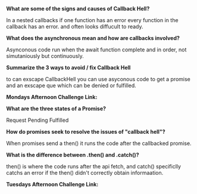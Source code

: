 **What are some of the signs and causes of Callback Hell?**

 In a nested callbacks if one function has an error every function in the callback has an error. and often looks diffucult to ready.

**What does the asynchronous mean and how are callbacks involved?**

Asynconous code run when the await function complete and in order, not simutaniously but continuously.

**Summarize the 3 ways to avoid / fix Callback Hell**

to can exscape CallbackHell you can use asyconous code to get a promise and an exscape que which can be denied or fulfilled. 


**Mondays Afternoon Challenge Link:**


**What are the three states of a Promise?**

Request
Pending
Fulfilled


**How do promises seek to resolve the issues of "callback hell"?**

When promises send a then() it runs the code after the callbacked promise.

**What is the difference between .then() and .catch()?**

then() is where the code runs after the api fetch, and catch() specificlly catchs an error if the then() didn't correctly obtain informaation.

**Tuesdays Afternoon Challenge Link:**


